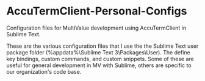 # AccuTermClient-Personal-Configs
Configuration files for MultiValue development using AccuTermClient in Sublime Text.

These are the various configuration files that I use the the Sublime Text user package folder (%appdata%\Sublime Text 3\Packages\User). The define key bindings, custom commands, and custom snippets. Some of these are useful for general development in MV with Sublime, others are specific to our organization's code base. 

